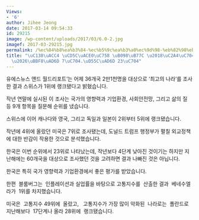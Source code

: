 ```yaml
---
Views:
- '6'
author: Jihee Jeong
date: 2017-03-14 09:54:33
id: 29215
image: /wp-content/uploads/2017/03/6.0-2.jpg
imagef: 2017-03-29215.jpg
permalink: /%ec%84%b8%ea%b3%84-%ec%b5%9c%ea%b3%a0%ec%9d%98-%eb%82%98%eb%9d%bc-%ec%8a%a4%ec%9c%84%ec%8a%a4%eb%af%b8%ea%b5%ad-7%ec%9c%84-%ed%95%9c%ea%b5%ad-23%ec%9c%84/
title: "\uC138\uACC4 \uCD5C\uACE0\uC758 \uB098\uB77C \u2018\uC2A4\uC704\uC2A4\u2019\
  \u2026\uBBF8\uAD6D 7\uC704.\uD55C\uAD6D 23\uC704"
---
```


유에스뉴스 앤드 월드리포트’는 어제 36개국 2만1천명을 대상으로 ‘최고의 나라’를 조사한 결과 스위스가 1위에 랭크됐다고 밝혔습니다.

작년 연말에 실시된 이 조사는 국가의 영향력과 기업환경, 사회안전망, 그리고 삶의 질 등 9개 항목을 질문해 순위를 냈습니다.

스위스에 이어 캐나다와 영국, 그리고 독일과 일본이 2위부터 5위에 랭크됐습니다.

작년에 4위에 올랐던 미국은 7위로 조사됐는데, 도널드 트럼프 행정부가 펼칠 외교정책에 대한 반감이 작용한 것으로 분석했습니다.

한국은 이번 순위에서 23위로 나타났는데, 작년보다 4단계 낮아진 것이기는 하지만 지난해에는 60개국을 대상으로 조사했던 것을 고려하면 결과 나빠진 것은 아닙니다.

한국은 특히 국가 영향력과 기업환경에서 좋은 평가를 받았습니다.

한편  블룸버그는  인플레이션과 실업률을 바탕으로 고통지수를  산출한 결과  베네수엘라가  1위를 차지했습니다.

미국은  고통지수 49위에  올랐고,   고통지수가 가장 많이 악화된  나라로는  폴란드로  지난해보다  17단계나 올라 28위에  랭크됐습니다.

&nbsp;